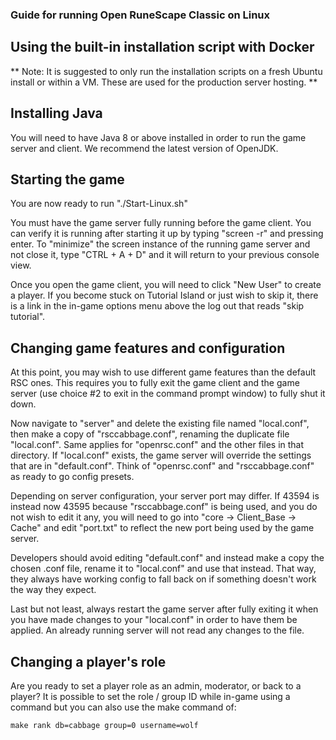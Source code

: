 ### Guide for running Open RuneScape Classic on Linux

## Using the built-in installation script with Docker

** Note: It is suggested to only run the installation scripts on a fresh Ubuntu install or within a VM. These are used for the production server hosting. **

## Installing Java

You will need to have Java 8 or above installed in order to run the game server and client. We recommend the latest version of OpenJDK.

## Starting the game

You are now ready to run "./Start-Linux.sh"

You must have the game server fully running before the game client. You can verify it is running after starting it up by typing "screen -r" and pressing enter. To "minimize" the screen instance of the running game server and not close it, type "CTRL + A + D" and it will return to your previous console view.

Once you open the game client, you will need to click "New User" to create a player. If you become stuck on Tutorial Island or just wish to skip it, there is a link in the in-game options menu above the log out that reads "skip tutorial".

## Changing game features and configuration

At this point, you may wish to use different game features than the default RSC ones. This requires you to fully exit the game client and the game server (use choice #2 to exit in the command prompt window) to fully shut it down.


Now navigate to "server" and delete the existing file named "local.conf", then make a copy of "rsccabbage.conf", renaming the duplicate file "local.conf". Same applies for "openrsc.conf" and the other files in that directory. If "local.conf" exists, the game server will override the settings that are in "default.conf". Think of "openrsc.conf" and "rsccabbage.conf" as ready to go config presets.

Depending on server configuration, your server port may differ. If 43594 is instead now 43595 because "rsccabbage.conf" is being used, and you do not wish to edit it any, you will need to go into "core -> Client_Base -> Cache" and edit "port.txt" to reflect the new port being used by the game server.

Developers should avoid editing "default.conf" and instead make a copy the chosen .conf file, rename it to "local.conf" and use that instead. That way, they always have working config to fall back on if something doesn't work the way they expect.

Last but not least, always restart the game server after fully exiting it when you have made changes to your "local.conf" in order to have them be applied. An already running server will not read any changes to the file.

## Changing a player's role
Are you ready to set a player role as an admin, moderator, or back to a player? It is possible to set the role / group ID while in-game using a command but you can also use the make command of:
```
make rank db=cabbage group=0 username=wolf
```
